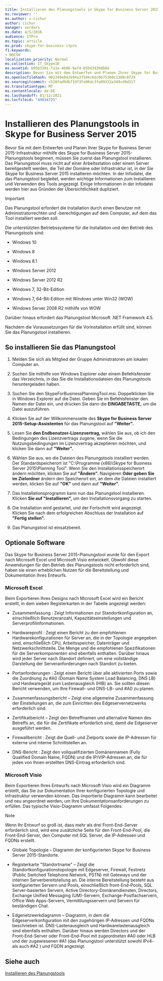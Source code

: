 ```yaml
---
title: Installieren des Planungstools in Skype for Business Server 2015
ms.reviewer: ''
ms.author: v-cichur
author: cichur
manager: serdars
ms.date: 4/5/2016
audience: ITPro
ms.topic: article
ms.prod: skype-for-business-itpro
f1.keywords:
- NOCSH
localization_priority: Normal
ms.collection: IT_Skype16
ms.assetid: b95b3301-fa1e-4b96-9af4-05b43d39db8d
description: Bevor Sie mit dem Entwerfen und Planen Ihrer Skype for Business Server 2015-Infrastruktur mithilfe des Skype for Business Server 2015-Planungstools beginnen, müssen Sie zuerst das Planungstool installieren. Das Planungstool muss nicht auf einer Arbeitsstation oder einem Server bereitgestellt werden, die Teil der Domäne oder Infrastruktur ist, in der Sie Skype for Business Server 2015 installieren möchten. In der Infodatei, die das Planungstool begleitet, werden wichtige Informationen zum Installieren und Verwenden des Tools angezeigt. Einige Informationen in der Infodatei werden hier aus Gründen der Übersichtlichkeit dupliziert.
ms.openlocfilehash: 902249e042694a37594c6dc0b753b0c1388c0729
ms.sourcegitcommit: c528fad9db719f3fa96dc3fa99332a349cd9d317
ms.translationtype: MT
ms.contentlocale: de-DE
ms.lasthandoff: 01/12/2021
ms.locfileid: "49834725"
---
```

# <a name="install-the-planning-tool-in-skype-for-business-server-2015"></a>Installieren des Planungstools in Skype for Business Server 2015

Bevor Sie mit dem Entwerfen und Planen Ihrer Skype for Business Server 2015-Infrastruktur mithilfe des Skype for Business Server 2015-Planungstools beginnen, müssen Sie zuerst das Planungstool installieren. Das Planungstool muss nicht auf einer Arbeitsstation oder einem Server bereitgestellt werden, die Teil der Domäne oder Infrastruktur ist, in der Sie Skype for Business Server 2015 installieren möchten. In der Infodatei, die das Planungstool begleitet, werden wichtige Informationen zum Installieren und Verwenden des Tools angezeigt. Einige Informationen in der Infodatei werden hier aus Gründen der Übersichtlichkeit dupliziert.

> [!IMPORTANT]
> Das Planungstool erfordert die Installation durch einen Benutzer mit Administratorrechten und -berechtigungen auf dem Computer, auf dem das Tool installiert werden soll.

Die unterstützten Betriebssysteme für die Installation und den Betrieb des Planungstools sind:

- Windows 10

- Windows 8

- Windows 8.1

- Windows Server 2012

- Windows Server 2012 R2

- Windows 7, 32-Bit-Edition

- Windows 7, 64-Bit-Edition mit Windows unter Win32 (WOW)

- Windows Server 2008 R2 mithilfe von WOW

Darüber hinaus erfordert das Planungstool Microsoft .NET Framework 4.5.

Nachdem die Voraussetzungen für die Vorinstallation erfüllt sind, können Sie das Planungstool installieren.



## <a name="to-install-the-planning-tool"></a>So installieren Sie das Planungstool

1. Melden Sie sich als Mitglied der Gruppe Administratoren am lokalen Computer an.

2. Suchen Sie mithilfe von Windows Explorer oder einem Befehlsfenster das Verzeichnis, in das Sie die Installationsdateien des Planungstools heruntergeladen haben.

3. Suchen Sie den SkypeForBusinessPlanningTool.msi. Doppelklicken Sie in Windows Explorer auf die Datei. Geben Sie im Befehlsfenster den Namen der Datei ein, und drücken Sie dann die **EINGABETASTE,** um die Datei auszuführen.

4. Klicken Sie auf der Willkommensseite des **Skype for Business Server 2015-Setup-Assistenten** für das Planungstool auf **"Weiter".**

5. Lesen Sie **den Endbenutzer-Lizenzvertrag,** wählen Sie aus, ob ich den Bedingungen des Lizenzvertrags zugene, wenn Sie die Nutzungsbedingungen im Lizenzvertrag akzeptieren möchten, und klicken Sie dann auf  **"Weiter".**

6. Wählen Sie aus, wo die Dateien des Planungstools installiert werden. Der Standardspeicherort ist "C:\Programme (x86)\Skype for Business Server 2015\Planning Tool". Wenn Sie den Installationsspeicherort ändern möchten, klicken Sie auf **"Ändern".** Navigieren **Oder geben Sie im Zielordner** ändern den Speicherort ein, an dem die Dateien installiert werden, klicken Sie auf **"OK"** und dann auf **"Weiter".**

7. Das Installationsprogramm kann nun das Planungstool installieren. Klicken **Sie auf "Installieren",** um den Installationsvorgang zu starten.

8. Die Installation wird gestartet, und der Fortschritt wird angezeigt. Klicken Sie nach dem erfolgreichen Abschluss der Installation auf **"Fertig stellen".**

9. Das Planungstool ist einsatzbereit.

## <a name="optional-software"></a>Optionale Software
<a name="Optional_Software"> </a>

Das Skype for Business Server 2015-Planungstool wurde für den Export nach Microsoft Excel und Microsoft Visio entwickelt. Obwohl diese Anwendungen für den Betrieb des Planungstools nicht erforderlich sind, haben sie einen erheblichen Nutzen für die Bereitstellung und Dokumentation Ihres Entwurfs.

### <a name="microsoft-excel"></a>Microsoft Excel

Beim Exportieren Ihres Designs nach Microsoft Excel wird ein Bericht erstellt, in dem sieben Registerkarten in der Tabelle angezeigt werden:

- Zusammenfassung : Zeigt Informationen zur Standortkonfiguration an, einschließlich Benutzeranzahl, Kapazitätseinstellungen und Serverprofilinformationen.

- Hardwareprofil : Zeigt einen Bericht zu den empfohlenen Hardwarekonfigurationen für Server an, die in der Topologie angegeben sind, einschließlich CPU, Arbeitsspeicher, Datenträger und Netzwerkschnittstelle. Die Menge und die empfohlenen Spezifikationen für die Serverkomponenten sind ebenfalls enthalten. Darüber hinaus wird jeder Server nach Standort definiert, um eine vollständige Darstellung der Serveranforderungen nach Standort zu bieten.

- Portanforderungen : Zeigt einen Bericht über alle aktivierten Ports sowie die Zuordnung zu #A0 (Domain Name System Load Balancing, DNS LB) und Hardwaregerät zum Lastenausgleich (HlB) an. Sie sollten diesen Bericht verwenden, um Ihre Firewall- und DNS-LB- und #A0 zu planen.

- Zusammenfassungsbericht – Zeigt eine allgemeine Zusammenfassung der Einstellungen an, die zum Einrichten des Edgeservernetzwerks erforderlich sind.

- Zertifikatbericht – Zeigt den Betreffnamen und alternative Namen des Betreffs an, die für die Zertifikate erforderlich sind, damit die Edgeserver ausgeführt werden.

- Firewallbericht : Zeigt die Quell- und Zielports sowie die IP-Adressen für externe und interne Schnittstellen an.

- DNS-Bericht : Zeigt den vollqualifizierten Domänennamen (Fully Qualified Domain Name, FQDN) und die IP/VIP-Adressen an, die für jeden von Ihnen erstellten DNS-Eintrag erforderlich sind.

### <a name="microsoft-visio"></a>Microsoft Visio

Beim Exportieren Ihres Entwurfs nach Microsoft Visio wird ein Diagramm erstellt, das Sie zur Dokumentation Ihrer konfigurierten Topologie und Infrastruktur verwenden können. Das importierte Diagramm kann bearbeitet und neu angeordnet werden, um Ihre Dokumentationsanforderungen zu erfüllen. Das typische Visio-Diagramm umfasst Folgendes:

> [!NOTE]
> Wenn Ihr Entwurf so groß ist, dass mehr als drei Front-End-Server erforderlich sind, wird eine zusätzliche Seite für den Front-End-Pool, die Front-End-Server, den Computer mit SQL Server, die IP-Adressen und FQDNs erstellt.

- Globale Topologie – Diagramm der konfigurierten Skype for Business Server 2015-Standorte.

- Registerkarte "Standortname" – Zeigt die Standortkonfigurationstopologie mit Edgeserver, Firewall, Festnetz (Public Switched Telephone Network, PSTN) mit Gateways und der internen Serverbereitstellung an. Die interne Bereitstellung besteht aus konfigurierten Servern und Pools, einschließlich front-End-Pools, SQL Server-basierten Servern, Active Directory-Domänendiensten, Directors, Exchange Unified Messaging (UM)-Servern, Exchange-Postfachservern, Office Web Apps-Servern, Vermittlungsservern und Servern für beständigen Chat.

- Edgenetzwerkdiagramm – Diagramm, in dem die Edgeserverkonfiguration mit den zugehörigen IP-Adressen und FQDNs beschrieben ist. DNS-Lastenausgleich und Hardwarelastenausgleich sind ebenfalls enthalten. Darüber hinaus werden Directors und der Front-End-Server oder Front-End-Pool mit zugeordneten #A0 oder HLB und der zugewiesenen #A1 (das Planungstool unterstützt sowohl IPv4- als auch #A2 ) und FQDN angezeigt.

## <a name="see-also"></a>Siehe auch
<a name="Optional_Software"> </a>

[Installieren des Planungstools](https://technet.microsoft.com/library/ebdc9e26-4b22-4b02-85b9-7462bcfe7c93.aspx)
